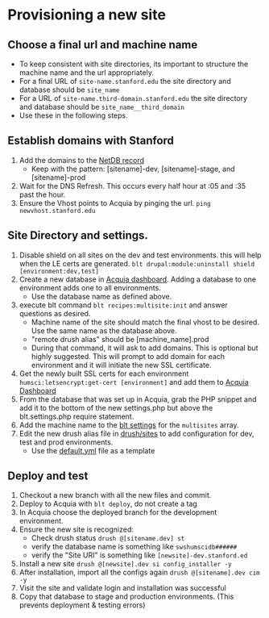 # Provisioning a new site

## Choose a final url and machine name
* To keep consistent with site directories, its important to structure the machine name
and the url appropriately.
* For a final URL of `site-name.stanford.edu` the site directory and database should be `site_name`
* For a URL of `site-name.third-domain.stanford.edu` the site directory and database should be `site_name__third_domain`
* Use these in the following steps.

## Establish domains with Stanford
1. Add the domains to the [NetDB record](https://netdb.stanford.edu/node_info?name=swshumsci.stanford.edu&history=%252Fqsearch%253Fsearch_string%253Dswshumsci%2526search_type%253DNodes)
    * Keep with the pattern: [sitename]-dev, [sitename]-stage, and [sitename]-prod
1. Wait for the DNS Refresh. This occurs every half hour at :05 and :35 past the hour.
1. Ensure the Vhost points to Acquia by pinging the url. `ping newvhost.stanford.edu`

## Site Directory and settings.
1. Disable shield on all sites on the dev and test environments. this will help when the LE certs are generated. `blt drupal:module:uninstall shield [environment:dev,test]`
1. Create a new database in [Acquia dashboard](https://cloud.acquia.com/app/develop/applications/23a85077-2967-41a4-be22-a84c24e0f81a/environments/265866-23a85077-2967-41a4-be22-a84c24e0f81a/databases). Adding a database to one environment adds one to all environments.
   * Use the database name as defined above.
1. execute blt command `blt recipes:multisite:init` and answer questions as desired. 
   * Machine name of the site should match the final vhost to be desired. Use the same name as the database above.
   * "remote drush alias" should be [machine_name].prod 
   * During that command, it will ask to add domains. This is optional but highly suggested. This will prompt to add 
     domain for each environment and it will initiate the new SSL certificate.
1. Get the newly built SSL certs for each environment `humsci:letsencrypt:get-cert [environment]` and add them to [Acquia Dashboard](https://cloud.acquia.com/app/develop/applications/23a85077-2967-41a4-be22-a84c24e0f81a/environments/265865-23a85077-2967-41a4-be22-a84c24e0f81a/ssl)
1. From the database that was set up in Acquia, grab the PHP snippet and add it to the bottom of the new settings.php
   but above the blt.settings.php require statement.
1. Add the machine name to the [blt settings](../blt/blt.yml) for the `multisites` array.
1. Edit the new drush alias file in [drush/sites](../drush/sites) to add configuration for dev, test and prod environments.
   * Use the [default.yml](../drush/sites/default.site.yml) file as a template

## Deploy and test
1. Checkout a new branch with all the new files and commit.
1. Deploy to Acquia with `blt deploy`, do not create a tag
1. In Acquia choose the deployed branch for the development environment.
1. Ensure the new site is recognized:
    * Check drush status `drush @[sitename.dev] st`
    * verify the database name is something like `swshumscidb######`
    * verify the "Site URI" is something like `[newsite]-dev.stanford.ed`
1. Install a new site `drush @[newsite].dev si config_installer -y`
1. After installation, import all the configs again `drush @[sitename].dev cim -y`
1. Visit the site and validate login and installation was successful
1. Copy that database to stage and production environments. (This prevents deployment & testing errors)
